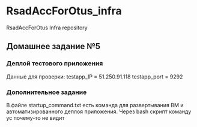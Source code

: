 # RsadAccForOtus_infra
RsadAccForOtus Infra repository

## Домашнее задание №5

### Деплой тестового приложения
Данные для проверки:
testapp_IP = 51.250.91.118
testapp_port = 9292

### Дополнительное задание
В файле startup_command.txt есть команда для развертывания ВМ и автоматизированного деплоя приложения. Через bash скрипт команду yc почему-то не видит
